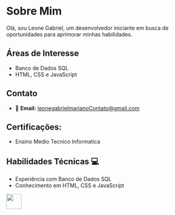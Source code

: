 # Sobre Mim

Olá, sou Leone Gabriel, um desenvolvedor iniciante em busca de oportunidades para aprimorar minhas habilidades.

## Áreas de Interesse

- Banco de Dados SQL
- HTML, CSS e JavaScript

## Contato

- &#x1F4E7; **Email:** leonegabrielmarianoContato@gmail.com

## Certificações:
- Ensino Medio Tecnico Informatica

## Habilidades Técnicas 💻

- Experiência com Banco de Dados SQL
- Conhecimento em HTML, CSS e JavaScript

<img style="height: 40px; width: 40px;" src="https://cdn-icons-png.flaticon.com/128/5968/5968292.png" alt="">





  

